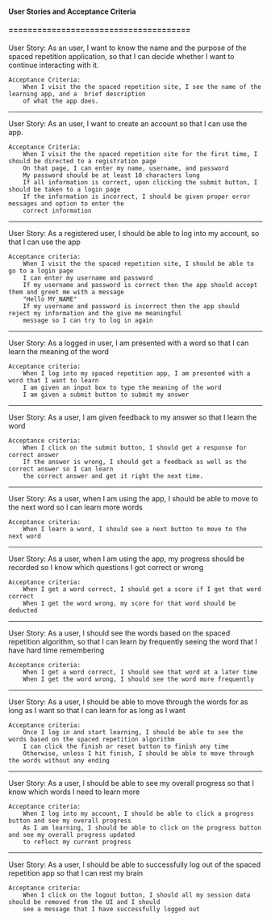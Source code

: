 #### User Stories and Acceptance Criteria
#### ======================================

User Story: As an user, I want to know the name and the purpose of the spaced repetition application, so that I can decide whether I want to continue interacting with it.

    Acceptance Criteria:
        When I visit the the spaced repetition site, I see the name of the learning app, and a  brief description 
        of what the app does.

----

User Story: As an user, I want to create an account so that I can use the app.

    Acceptance Criteria:
        When I visit the the spaced repetition site for the first time, I should be directed to a registration page
        On that page, I can enter my name, username, and password 
        My password should be at least 10 characters long
        If all information is correct, upon clicking the submit button, I should be taken to a login page
        If the information is incorrect, I should be given proper error messages and option to enter the 
        correct information
     
---

User Story: As a registered user, I should be able to log into my account, so that I can use the app

    Acceptance criteria:
        When I visit the the spaced repetition site, I should be able to go to a login page
        I can enter my username and password
        If my username and password is correct then the app should accept them and greet me with a message 
        "Hello MY_NAME"
        If my username and password is incorrect then the app should reject my information and the give me meaningful 
        message so I can try to log in again

---

User Story: As a logged in user, I am presented with a word so that I can learn the meaning of the word

    Acceptance criteria:
        When I log into my spaced repetition app, I am presented with a word that I want to learn
        I am given an input box to type the meaning of the word
        I am given a submit button to submit my answer  

---

User Story: As a user, I am given feedback to my answer so that I learn the word 

    Acceptance criteria:
        When I click on the submit button, I should get a response for correct answer
        If the answer is wrong, I should get a feedback as well as the correct answer so I can learn 
        the correct answer and get it right the next time.
      
---

User Story: As a user, when I am using the app, I should be able to move to the next word so I can learn more words 

    Acceptance criteria:
        When I learn a word, I should see a next button to move to the next word
      
---

User Story: As a user, when I am using the app, my progress should be recorded so I know which questions I got correct or wrong

    Acceptance criteria:
        When I get a word correct, I should get a score if I get that word correct
        When I get the word wrong, my score for that word should be deducted

---

User Story: As a user, I should see the words based on the spaced repetition algorithm, so that I can learn by frequently seeing the word that I have hard time remembering

    Acceptance criteria:
        When I get a word correct, I should see that word at a later time
        When I get the word wrong, I should see the word more frequently
      
---

User Story: As a user, I should be able to move through the words for as long as I want so that I can learn for as long as I want

    Acceptance criteria:
        Once I log in and start learning, I should be able to see the words based on the spaced repetition algorithm
        I can click the finish or reset button to finish any time
        Otherwise, unless I hit finish, I should be able to move through the words without any ending
      
---

User Story: As a user, I should be able to see my overall progress so that I know which words I need to learn more

    Acceptance criteria:
        When I log into my account, I should be able to click a progress button and see my overall progress
        As I am learning, I should be able to click on the progress button and see my overall progress updated 
        to reflect my current progress 
      
---

User Story: As a user, I should be able to successfully log out of the spaced repetition app so that I can rest my brain

    Acceptance criteria:
        When I click on the logout button, I should all my session data should be removed from the UI and I should 
        see a message that I have successfully logged out
      